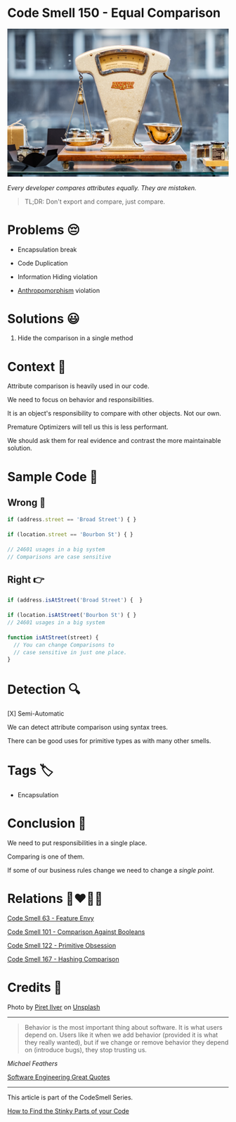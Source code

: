 # Code Smell 150 - Equal Comparison

![Code Smell 150 - Equal Comparison](Code%20Smell%20150%20-%20Equal%20Comparison.jpg)

*Every developer compares attributes equally. They are mistaken.*

> TL;DR: Don't export and compare, just compare.

# Problems 😔 

- Encapsulation break

- Code Duplication

- Information Hiding violation

- [Anthropomorphism](https://en.wikipedia.org/wiki/Anthropomorphism) violation

# Solutions 😃

1. Hide the comparison in a single method

# Context 💬

Attribute comparison is heavily used in our code.

We need to focus on behavior and responsibilities.

It is an object's responsibility to compare with other objects. Not our own.

Premature Optimizers will tell us this is less performant.

We should ask them for real evidence and contrast the more maintainable solution.

# Sample Code 📖

## Wrong 🚫

<!-- [Gist Url](https://gist.github.com/mcsee/d3eda35a36e6dfe7cb292ff2be5a7b71) -->

```javascript
if (address.street == 'Broad Street') { }  

if (location.street == 'Bourbon St') { }
  
// 24601 usages in a big system  
// Comparisons are case sensitive
```

## Right 👉

<!-- [Gist Url](https://gist.github.com/mcsee/7ecfc60fccc9053db2a7b22dc30f31cd) -->

```javascript
if (address.isAtStreet('Broad Street') {  }

if (location.isAtStreet('Bourbon St') { }  
// 24601 usages in a big system  
  
function isAtStreet(street) {
  // You can change Comparisons to 
  // case sensitive in just one place. 
}
```

# Detection 🔍

[X] Semi-Automatic 

We can detect attribute comparison using syntax trees.

There can be good uses for primitive types as with many other smells.
 
# Tags 🏷️

- Encapsulation

# Conclusion 🏁

We need to put responsibilities in a single place.

Comparing is one of them.

If some of our business rules change we need to change a *single point*.

# Relations 👩‍❤️‍💋‍👨

[Code Smell 63 - Feature Envy](https://github.com/mcsee/Software-Design-Articles/tree/main/Articles/Code%20Smells/Code%20Smell%2063%20-%20Feature%20Envy/readme.md)

[Code Smell 101 - Comparison Against Booleans](https://github.com/mcsee/Software-Design-Articles/tree/main/Articles/Code%20Smells/Code%20Smell%20101%20-%20Comparison%20Against%20Booleans/readme.md)

[Code Smell 122 - Primitive Obsession](https://github.com/mcsee/Software-Design-Articles/tree/main/Articles/Code%20Smells/Code%20Smell%20122%20-%20Primitive%20Obsession/readme.md)

[Code Smell 167 - Hashing Comparison](https://github.com/mcsee/Software-Design-Articles/tree/main/Articles/Code%20Smells/Code%20Smell%20167%20-%20Hashing%20Comparison/readme.md)

# Credits 🙏

Photo by [Piret Ilver](https://unsplash.com/@saltsup) on [Unsplash](https://unsplash.com/s/photos/scale)  

* * *

> Behavior is the most important thing about software. It is what users depend on. Users like it when we add behavior (provided it is what they really wanted), but if we change or remove behavior they depend on (introduce bugs), they stop trusting us.

_Michael Feathers_
 
[Software Engineering Great Quotes](https://github.com/mcsee/Software-Design-Articles/tree/main/Articles/Quotes/Software%20Engineering%20Great%20Quotes/readme.md)

* * *

This article is part of the CodeSmell Series.

[How to Find the Stinky Parts of your Code](https://github.com/mcsee/Software-Design-Articles/tree/main/Articles/Code%20Smells/How%20to%20Find%20the%20Stinky%20parts%20of%20your%20Code/readme.md)